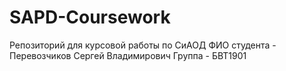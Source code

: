 # SAPD-Coursework
Репозиторий для курсовой работы по СиАОД
ФИО студента - Перевозчиков Сергей Владимирович
Группа - БВТ1901
